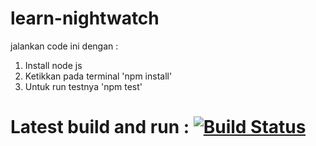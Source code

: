 # learn-nightwatch
jalankan code ini dengan :
1. Install node js
2. Ketikkan pada terminal 'npm install'
3. Untuk run testnya 'npm test'

# Latest build and run : [![Build Status](https://travis-ci.com/setyokun/learn-nightwatch.svg?branch=master)](https://travis-ci.com/setyokun/learn-nightwatch)
